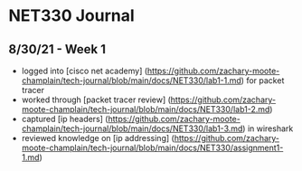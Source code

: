 # NET330 Journal

## 8/30/21 - Week 1
- logged into [cisco net academy] (https://github.com/zachary-moote-champlain/tech-journal/blob/main/docs/NET330/lab1-1.md) for packet tracer
- worked through [packet tracer review] (https://github.com/zachary-moote-champlain/tech-journal/blob/main/docs/NET330/lab1-2.md)
- captured [ip headers] (https://github.com/zachary-moote-champlain/tech-journal/blob/main/docs/NET330/lab1-3.md) in wireshark
- reviewed knowledge on [ip addressing] (https://github.com/zachary-moote-champlain/tech-journal/blob/main/docs/NET330/assignment1-1.md)
